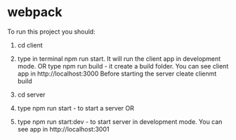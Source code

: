 # webpack

To run this project you should: 
1. cd client
2. type in terminal npm run start. It will run the client app in development mode. OR 
type npm run build - it create a build folder.
You can see client app in http://localhost:3000
Before starting the server cleate clienmt build

3. cd server 
4. type npm run start - to start a server OR
5. type npm run start:dev - to start server in development mode.
You can see app in http://localhost:3001
 
